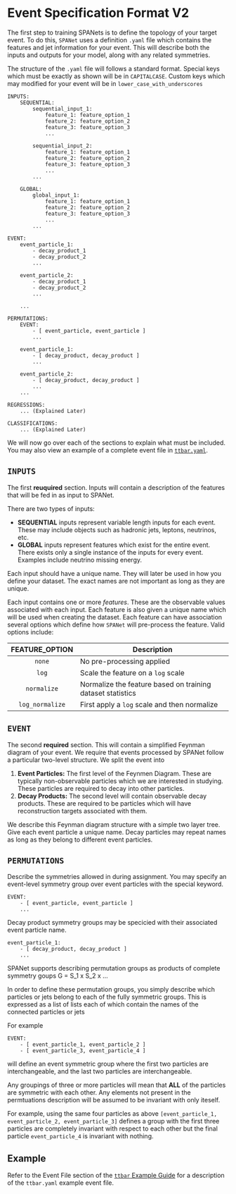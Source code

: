 # Event Specification Format V2

The first step to training SPANets is to define the 
topology of your target event. To do this, `SPANet` 
uses a definition `.yaml` file which contains the features
and jet information for your event. This will describe both the
inputs and outputs for your model, along with any related symmetries.

The structure of the `.yaml` file will follows a standard format.
Special keys which must be exactly as shown will be in `CAPITALCASE`.
Custom keys which may modified for your event will be in `lower_case_with_underscores`
```
INPUTS:
    SEQUENTIAL:
        sequential_input_1:
            feature_1: feature_option_1
            feature_2: feature_option_2
            feature_3: feature_option_3
            ...
            
        sequential_input_2:
            feature_1: feature_option_1
            feature_2: feature_option_2
            feature_3: feature_option_3
            ...
        ...
        
    GLOBAL:
        global_input_1:
            feature_1: feature_option_1
            feature_2: feature_option_2
            feature_3: feature_option_3
            ...
        ...
        
EVENT:
    event_particle_1:
        - decay_product_1
        - decay_product_2
        ...
        
    event_particle_2:
        - decay_product_1
        - decay_product_2
        ...
    
    ...

PERMUTATIONS:
    EVENT:
        - [ event_particle, event_particle ]
        ...
        
    event_particle_1:
        - [ decay_product, decay_product ]
        ...
        
    event_particle_2:
        - [ decay_product, decay_product ]
        ...
    ...
   
REGRESSIONS:
    ... (Explained Later)

CLASSIFICATIONS:
    ... (Explained Later)
```

We will now go over each of the sections to explain what must be included. 
You may also view an example of a complete event file
in [`ttbar.yaml`](../event_files/full_hadronic_ttbar.yaml).

## `INPUTS`
The first **reuquired** section. 
Inputs will contain a description of the features
that will be fed in as input to SPANet.

There are two types of inputs:
- **SEQUENTIAL** inputs represent variable length inputs for each event.
  These may include objects such as hadronic jets, leptons, neutrinos, etc.
- **GLOBAL** inputs represent features which exist for the entire event.
  There exists only a single instance of the inputs for every event.
  Examples include neutrino missing energy.

Each input should have a unique name. They will later be
used in how you define your dataset. The exact names are not important
as long as they are unique.

Each input contains one or more *features*. These are the observable values
associated with each input. Each feature is also given a unique name
which will be used when creating the dataset. Each feature
can have association several options which define how `SPANet`
will pre-process the feature. Valid options include:

| FEATURE_OPTION     | Description |
| :--------------:   | ----------- |
| `none`             | No pre-processing applied            |
| `log`              | Scale the feature on a `log` scale | 
| `normalize`        | Normalize the feature based on training dataset statistics |
| `log_normalize`    | First apply a `log` scale and then normalize |

## `EVENT`
The second **required** section. This will contain a simplified
Feynman diagram of your event. We require that events processed by SPANet
follow a particular two-level structure. We split the event into
1. **Event Particles:** The first level of the Feynmen Diagram.
   These are typically non-observable particles which we are interested 
   in studying. These particles are required to decay into other particles.
2. **Decay Products:** The second level will contain observable decay products.
   These are required to be particles which will have reconstruction targets
   associated with them.

We describe this Feynman diagram structure with a simple two layer tree.
Give each event particle a unique name.
Decay particles may repeat names as long as they belong to different event particles.

## `PERMUTATIONS`
Describe the symmetries allowed in during assignment. You may specify an 
event-level symmetry group over event particles with the special keyword.
```
EVENT:
    - [ event_particle, event_particle ]
    ...
```
Decay product symmetry groups may be specicied with their associated
event particle name.
```
event_particle_1:
    - [ decay_product, decay_product ]
    ...
```


SPANet supports describing permutation groups as products
of complete symmetry goups G = S_1 x S_2 x ...

In order to define these permutation groups, you simply describe which
particles or jets belong to each of the fully symmetric groups. This is
expressed as a list of lists each of which contain the names of the
connected particles or jets

For example
```
EVENT:
    - [ event_particle_1, event_particle_2 ]
    - [ event_particle_3, event_particle_4 ]
```
will define an event symmetric group where the 
first two particles are interchangeable, and the 
last two particles are interchangeable.

Any groupings of three or more particles will mean that **ALL** of the
particles are symmetric with each other. Any elements not present in the 
permtuations description will be assumed to be invariant with only iteself.

For example, using the same four particles as above
` [event_particle_1, event_particle_2, event_particle_3] `
defines a group with the first three particles are completely invariant
with respect to each other but the final particle `event_particle_4` is 
invariant with nothing.

## Example
Refer to the Event File section of the [`ttbar` Example Guide](TTBar.md) for a
description of the `ttbar.yaml` example event file.